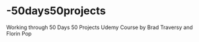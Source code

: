 # -50days50projects
Working through 50 Days 50 Projects Udemy Course by Brad Traversy and Florin Pop

